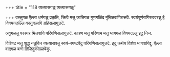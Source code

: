 +++
title = "118 व्यत्यासगळु व्यत्यासगळु"

+++
वस्तुगळ ऎल्ला धर्मगळु प्रकृति, क्रियॆ मत्तु जातिगळ गुणगळिंद मुंचितवागिरुत्तवॆ. स्वयंपूर्णरागिरुववरन्नु ई विषयगळल्लि वस्तुगळागि ग्रहिसलागुत्तदॆ.

अवुगळन्नु परस्पर भिन्नवागि परिगणिसलागुत्तदॆ. कारण मत्तु परिणाम मत्तु भागगळ विषयदल्लू इदु निज.

विशिष्ट मत्तु शुद्ध नडुविन व्यत्यासवन्नु स्वयं-स्पष्टवॆंदु परिगणिसलागुत्तदॆ. इदु कथॆय विशेष भागवागिद्दु, ऎल्ला वादगळ बग्गॆ तिळिदुकॊळ्ळबेकु.


